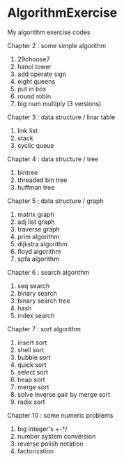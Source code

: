 # AlgorithmExercise
My algorithm exercise codes


Chapter 2 : some simple algorithm

1. 29choose7
2. hanoi tower
3. add operate sign
4. eight queens
5. put in box
6. round robin
7. big num multiply (3 versions)

Chapter 3 : data structure / linar table

1. link list
2. stack
3. cyclic queue

Chapter 4 : data structure / tree
1. bintree
2. threaded bin tree
3. huffman tree

Chapter 5 : data structure / graph

1. matrix graph
2. adj list graph
3. traverse graph
4. prim algorithm
5. dijkstra algorithm
6. floyd algorithm
7. spfa algorithm

Chapter 6 : search algorithm

1. seq search
2. binary search
3. binary search tree
4. hash
5. index search

Chapter 7 : sort algorithm

1. insert sort
2. shell sort
3. bubble sort
4. quick sort
5. select sort
6. heap sort
7. merge sort
8. solve inverse pair by merge sort
9. radix sort

Chapter 10 : some numeric problems

1. big integer's +-*/
2. number system conversion
3. reverse polish notation
4. factorization
